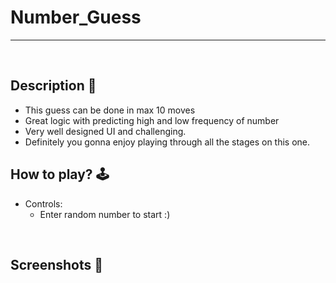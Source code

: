 # **Number_Guess** 

---

<br>

## **Description 📃**
- This guess can be done in max 10 moves
- Great logic with predicting high and low frequency of number
- Very well designed UI and challenging.
- Definitely you gonna enjoy playing through all the stages on this one. 

## **How to play? 🕹️**
- Controls:
    - Enter random number to start :)


<br>

## **Screenshots 📸**


<br>
